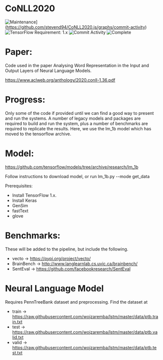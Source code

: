 # CoNLL2020
![Maintenance](https://img.shields.io/badge/Maintained%3F-yes-green.svg)](https://github.com/stevend94/CoNLL2020.js/graphs/commit-activity)
![TensorFlow Requirement: 1.x](https://img.shields.io/badge/TensorFlow%20Requirement-1.x-brightgreen)
![Commit Activity](https://img.shields.io/github/commit-activity/m/stevend94/CoNLL2020)
![Complete](https://img.shields.io/badge/Complete-pending-orange)

# Paper:
Code used in the paper Analysing Word Representation in the Input and Output Layers of Neural Language Models.  

https://www.aclweb.org/anthology/2020.conll-1.36.pdf

# Progress:
Only some of the code if provided until we can find a good way to present and run the systems. A number of legacy models and packages are required to build and run the system, plus a number of benchmarks are required to replicate the results. Here, we use the lm_1b model which has moved to the tensorflow archive. 

# Model:
https://github.com/tensorflow/models/tree/archive/research/lm_1b

Follow instructions to download model, or run lm_1b.py --mode get_data

Prerequisites:
* Install TensorFlow 1.x.
* Install Keras
* GenSim
* fastText
* glove 

# Benchmarks:
These will be added to the pipeline, but include the following.
* vecto -> https://pypi.org/project/vecto/
* BrainBench -> http://www.langlearnlab.cs.uvic.ca/brainbench/
* SentEval -> https://github.com/facebookresearch/SentEval

# Neural Language Model
Requires PennTreeBank dataset and preprocessing. Find the dataset at 

* train -> https://raw.githubusercontent.com/wojzaremba/lstm/master/data/ptb.train.txt
* test  -> https://raw.githubusercontent.com/wojzaremba/lstm/master/data/ptb.valid.txt
* valid -> https://raw.githubusercontent.com/wojzaremba/lstm/master/data/ptb.test.txt
        
